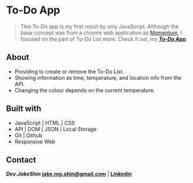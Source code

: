 # To-Do App

>This To-Do app is my first result by only JavaScript. Although the base concept was from a chrome web application as [Momentum](https://chrome.google.com/webstore/detail/momentum/laookkfknpbbblfpciffpaejjkokdgca?hl=fr), I focused on the part of To-Do List more. Check it out, my ***[To-Do App](https://jake-mg-shin.github.io/to-do-list-v1/)***.

## About

- Providing to create or remove the To-Do List.
- Showing information as time, temperature, and location info from the API.
- Changing the colour depends on the current temperature.

## Built with

- JavaScript | HTML | CSS
- API | DOM | JSON | Local Storage
- Git | Github
- Responsive Web

## Contact

***Dev.JakeShin***  **jake.mg.shin@gmail.com** | **[Linkedin](https://www.linkedin.com/in/developer-js/)**
